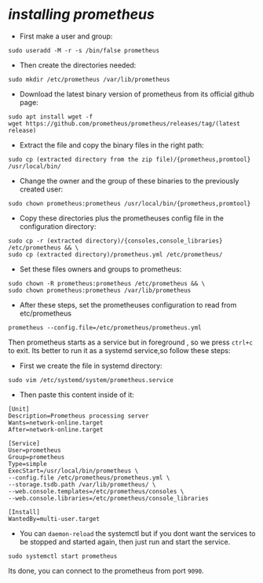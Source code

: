 # *installing prometheus*
* First make a user and group:
```
sudo useradd -M -r -s /bin/false prometheus
```
* Then create the directories needed:
```
sudo mkdir /etc/prometheus /var/lib/prometheus
```
* Download the latest binary version of prometheus from its official github page:
```
sudo apt install wget -f
wget https://github.com/prometheus/prometheus/releases/tag/(latest release) 
```
* Extract the file and copy the binary files in the right path:
```
sudo cp (extracted directory from the zip file)/{prometheus,promtool} /usr/local/bin/
```
* Change the owner and the group of these binaries to the previously created user:
```
sudo chown prometheus:prometheus /usr/local/bin/{prometheus,promtool}
```
* Copy these directories plus the prometheuses config file in the configuration directory:
```
sudo cp -r (extracted directory)/{consoles,console_libraries} /etc/prometheus && \
sudo cp (extracted directory)/prometheus.yml /etc/prometheus/
```
* Set these files owners and groups to prometheus:
```
sudo chown -R prometheus:prometheus /etc/prometheus && \
sudo chown prometheus:prometheus /var/lib/prometheus
```
* After these steps, set the prometheuses configuration to read from etc/prometheus
```
prometheus --config.file=/etc/prometheus/prometheus.yml
```
Then prometheus starts as a service but in foreground , so we press `ctrl+c` to exit.
Its better to run it as a systemd service,so follow these steps:
* First we create the file in systemd directory:
```
sudo vim /etc/systemd/system/prometheus.service
```
* Then paste this content inside of it:
```
[Unit]
Description=Prometheus processing server
Wants=network-online.target
After=network-online.target

[Service]
User=prometheus
Group=prometheus
Type=simple
ExecStart=/usr/local/bin/prometheus \
--config.file /etc/prometheus/prometheus.yml \
--storage.tsdb.path /var/lib/prometheus/ \
--web.console.templates=/etc/prometheus/consoles \
--web.console.libraries=/etc/prometheus/console_libraries

[Install]
WantedBy=multi-user.target
```
* You can `daemon-reload` the systemctl but if you dont want the services to be stopped and started again,
then just run and start the service.
```
sudo systemctl start prometheus
```
Its done, you can connect to the prometheus from port `9090`.
